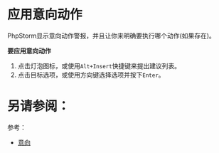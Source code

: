 # 应用意向动作

PhpStorm显示意向动作警报，并且让你来明确要执行哪个动作(如果存在)。

**要应用意向动作**

1. 点击灯泡图标，或使用`Alt+Insert`快捷键来提出建议列表。
2. 点击目标选项，或使用方向键选择选项并按下`Enter`。



# 另请参阅：

参考：

* [意向](/参考/设置参数对话框/编辑器/意向.md)